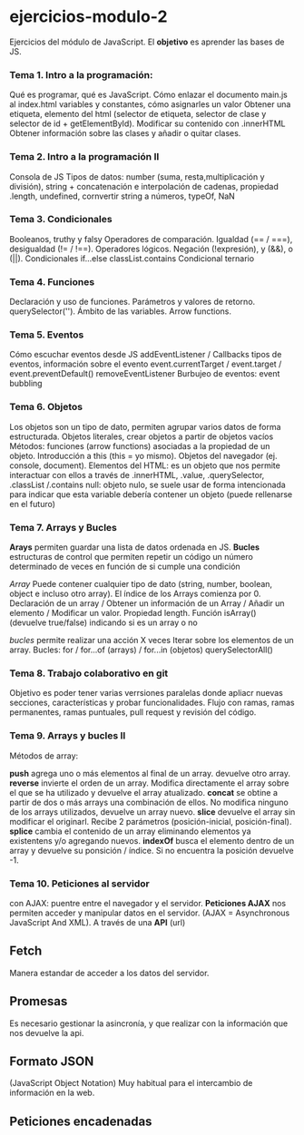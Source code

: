 # ejercicios-modulo-2

Ejercicios del módulo de JavaScript. El **objetivo** es aprender las bases de JS.

### Tema 1. Intro a la programación:

Qué es programar, qué es JavaScript.
Cómo enlazar el documento main.js al index.html
variables y constantes, cómo asignarles un valor
Obtener una etiqueta, elemento del html (selector de etiqueta, selector de clase y selector de id + getElementById). Modificar su contenido con .innerHTML
Obtener información sobre las clases y añadir o quitar clases.

### Tema 2. Intro a la programación II

Consola de JS
Tipos de datos: number (suma, resta,multiplicación y división), string + concatenación e interpolación de cadenas, propiedad .length, undefined, cornvertir string a números, typeOf, NaN

### Tema 3. Condicionales

Booleanos, truthy y falsy
Operadores de comparación. Igualdad (== / ===), desigualdad (!= / !==).
Operadores lógicos. Negación (!expresión), y (&&), o (||).
Condicionales if...else
classList.contains
Condicional ternario

### Tema 4. Funciones

Declaración y uso de funciones.
Parámetros y valores de retorno.
querySelector('').
Ámbito de las variables.
Arrow functions.

### Tema 5. Eventos

Cómo escuchar eventos desde JS
addEventListener / Callbacks
tipos de eventos, información sobre el evento
event.currentTarget / event.target / event.preventDefault()
removeEventListener
Burbujeo de eventos: event bubbling

### Tema 6. Objetos

Los objetos son un tipo de dato, permiten agrupar varios datos de forma estructurada.
Objetos literales, crear objetos a partir de objetos vacíos
Métodos: funciones (arrow functions) asociadas a la propiedad de un objeto.
Introducción a this (this = yo mismo).
Objetos del navegador (ej. console, document).
Elementos del HTML: es un objeto que nos permite interactuar con ellos a través de .innerHTML, .value, .querySelector, .classList /.contains
null: objeto nulo, se suele usar de forma intencionada para indicar que esta variable debería contener un objeto (puede rellenarse en el futuro)

### Tema 7. Arrays y Bucles

**Arays** permiten guardar una lista de datos ordenada en JS.
**Bucles** estructuras de control que permiten repetir un código un número determinado de veces en función de si cumple una condición

_Array_ Puede contener cualquier tipo de dato (string, number, boolean, object e incluso otro array). El índice de los Arrays comienza por 0.
Declaración de un array / Obtener un información de un Array / Añadir un elemento / Modificar un valor.
Propiedad length.
Función isArray() (devuelve true/false) indicando si es un array o no

_bucles_ permite realizar una acción X veces
Iterar sobre los elementos de un array.
Bucles: for / for...of (arrays) / for...in (objetos)
querySelectorAll()

### Tema 8. Trabajo colaborativo en git

Objetivo es poder tener varias verrsiones paralelas donde apliacr nuevas secciones, características y probar funcionalidades.
Flujo con ramas, ramas permanentes, ramas puntuales, pull request y revisión del código.

### Tema 9. Arrays y bucles II

Métodos de array:

**push** agrega uno o más elementos al final de un array. devuelve otro array.
**reverse** invierte el orden de un array. Modifica directamente el array sobre el que se ha utilizado y devuelve el array atualizado.
**concat** se obtine a partir de dos o más arrays una combinación de ellos. No modifica ninguno de los arrays utilizados, devuelve un array nuevo.
**slice** devuelve el array sin modificar el originarl. Recibe 2 parámetros (posición-inicial, posición-final).
**splice** cambia el contenido de un array eliminando elementos ya existentens y/o agregando nuevos.
**indexOf** busca el elemento dentro de un array y devuelve su ponsición / índice. Si no encuentra la posición devuelve -1.

### Tema 10. Peticiones al servidor

con AJAX: puentre entre el navegador y el servidor.
**Peticiones AJAX** nos permiten acceder y manipular datos en el servidor. (AJAX = Asynchronous JavaScript And XML). A través de una **API** (url)

## Fetch

Manera estandar de acceder a los datos del servidor.

## Promesas

Es necesario gestionar la asincronía, y que realizar con la información que nos devuelve la api.

## Formato JSON

(JavaScript Object Notation)
Muy habitual para el intercambio de información en la web.

## Peticiones encadenadas
